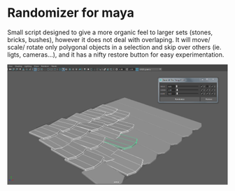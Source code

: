 # Randomizer for maya



Small script designed to give a more organic feel to larger sets (stones, bricks, bushes), however it does not deal with overlaping.
It will move/ scale/ rotate only polygonal objects in a selection and skip over others (ie. ligts, cameras...), and it has a nifty restore button for easy experimentation.

![](screenshot2.png)
